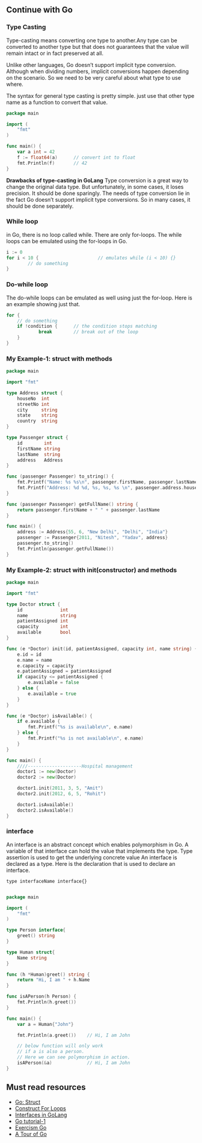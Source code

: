 ## Continue with Go

### Type Casting

Type-casting means converting one type to another.Any type can be converted to another type but that does not guarantees that the value will remain intact or in fact preserved at all.

Unlike other languages, Go doesn’t support implicit type conversion. Although when dividing numbers, implicit conversions happen depending on the scenario. So we need to be very careful about what type to use where.

The syntax for general type casting is pretty simple. just use that other type name as a function to convert that value.

```go
package main

import (
    "fmt"
)

func main() {
    var a int = 42
    f := float64(a)      // convert int to float
    fmt.Println(f)       // 42
}
```

<b>Drawbacks of type-casting in GoLang</b>
Type conversion is a great way to change the original data type. But unfortunately, in some cases, it loses precision. It should be done sparingly. The needs of type conversion lie in the fact Go doesn’t support implicit type conversions. So in many cases, it should be done separately.

### While loop

in Go, there is no loop called while. There are only for-loops. The while loops can be emulated using the for-loops in Go.

```go
i := 0
for i < 10 {                      // emulates while (i < 10) {}
        // do something
}
```

### Do-while loop

The do-while loops can be emulated as well using just the for-loop. Here is an example showing just that.

```go
for {
    // do something
    if !condition {      // the condition stops matching
            break        // break out of the loop
    }
}

```

### My Example-1: struct with methods

```go
package main

import "fmt"

type Address struct {
	houseNo  int
	streetNo int
	city     string
	state    string
	country  string
}

type Passenger struct {
	id        int
	firstName string
	lastName  string
	address   Address
}

func (passenger Passenger) to_string() {
	fmt.Printf("Name: %s %s\n", passenger.firstName, passenger.lastName)
	fmt.Printf("Address: %d %d, %s, %s, %s \n", passenger.address.houseNo, passenger.address.streetNo, passenger.address.city, passenger.address.state, passenger.address.country)
}

func (passenger Passenger) getFullName() string {
	return passenger.firstName + " " + passenger.lastName
}

func main() {
	address := Address{55, 6, "New Delhi", "Delhi", "India"}
	passenger := Passenger{2011, "Nitesh", "Yadav", address}
	passenger.to_string()
	fmt.Println(passenger.getFullName())
}
```

### My Example-2: struct with init(constructor) and methods

```go
package main

import "fmt"

type Doctor struct {
	id              int
	name            string
	patientAssigned int
	capacity        int
	available       bool
}

func (e *Doctor) init(id, patientAssigned, capacity int, name string) {
	e.id = id
	e.name = name
	e.capacity = capacity
	e.patientAssigned = patientAssigned
	if capacity <= patientAssigned {
		e.available = false
	} else {
		e.available = true
	}
}

func (e *Doctor) isAvailable() {
	if e.available {
		fmt.Printf("%s is available\n", e.name)
	} else {
		fmt.Printf("%s is not available\n", e.name)
	}
}

func main() {
	////--------------------Hospital management
	doctor1 := new(Doctor)
	doctor2 := new(Doctor)

	doctor1.init(2011, 3, 5, "Amit")
	doctor2.init(2012, 6, 5, "Rohit")

	doctor1.isAvailable()
	doctor2.isAvailable()
}

```

### interface

An interface is an abstract concept which enables polymorphism in Go. A variable of that interface can hold the value that implements the type. Type assertion is used to get the underlying concrete value
An interface is declared as a type. Here is the declaration that is used to declare an interface.

`type interfaceName interface{}`

```go

package main

import (
    "fmt"
)

type Person interface{
    greet() string
}

type Human struct{
    Name string
}

func (h *Human)greet() string {
    return "Hi, I am " + h.Name
}

func isAPerson(h Person) {
    fmt.Println(h.greet())
}

func main() {
    var a = Human{"John"}

    fmt.Println(a.greet())    // Hi, I am John

    // below function will only work
    // if a is also a person.
    // Here we can see polymorphism in action.
    isAPerson(&a)             // Hi, I am John
}

```

## Must read resources

- [Go: Struct](https://golangbot.com/structs/)
- [Construct For Loops](https://www.digitalocean.com/community/tutorials/how-to-construct-for-loops-in-go)
- [Interfaces in GoLang](https://golangdocs.com/interfaces-in-golang)
- [Go tutorial-1](https://github.com/callicoder/golang-tutorials)
- [Exercism Go](https://exercism.org/tracks/go)
- [A Tour of Go](https://go.dev/tour/welcome/1)
